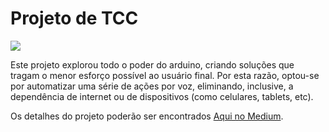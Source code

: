# Projeto de TCC

![](https://cdn-images-1.medium.com/max/800/1*wwRfh9DCAxlF59kvz-mb5A.png)

Este projeto explorou todo o poder do arduino, criando soluções que tragam o menor esforço possível ao usuário final. Por esta razão, optou-se por automatizar uma série de ações por voz, eliminando, inclusive, a dependência de internet ou de dispositivos (como celulares, tablets, etc).

Os detalhes do projeto poderão ser encontrados [Aqui no Medium](https://medium.com/@bruno.aleon/resumo-f2845f20e5e6).
